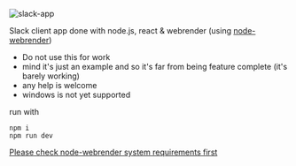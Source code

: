 ![slack-app](https://github.com/cztomsik/node-webrender/raw/master/docs/slack-app.gif)

Slack client app done with node.js, react & webrender (using [node-webrender](https://github.com/cztomsik/node-webrender))

- Do not use this for work
- mind it's just an example and so it's far from being feature complete (it's barely working)
- any help is welcome
- windows is not yet supported


run with

```
npm i
npm run dev
```

[Please check node-webrender system requirements first](https://github.com/cztomsik/node-webrender#requirements)
